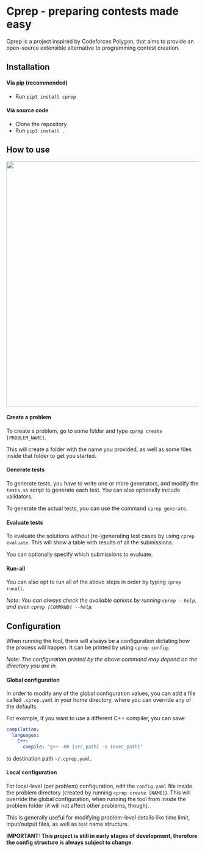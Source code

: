 
# Cprep - preparing contests made easy

Cprep is a project inspired by Codeforces Polygon, that aims 
to provide an open-source extensible alternative to programming contest creation.


## Installation

#### Via pip (recommended)
- Run `pip3 install cprep`

#### Via source code
- Clone the repository
- Run `pip3 install .`


## How to use

<img src="https://user-images.githubusercontent.com/8794929/112736706-5ffbcc80-8f5d-11eb-8c3e-7986852da21f.gif" width="640" />


#### Create a problem
To create a problem, go to some folder and type `cprep create [PROBLEM_NAME]`. 

This will create a folder with the name you provided, as well as some files inside that folder to get you started.

#### Generate tests
To generate tests, you have to write one or more generators, and modify the `tests.sh` script to generate each test. You can also optionally include validators. 

To generate the actual tests, you can use the command `cprep generate`.

#### Evaluate tests
To evaluate the solutions without (re-)generating test cases by using `cprep evaluate`. This will show a table with results of all the submissions. 

You can optionally specify which submissions to evaluate.

#### Run-all
You can also opt to run all of the above steps in order by typing `cprep runall`. 


_Note: You can always check the available options by running `cprep --help`, and even `cprep [COMMAND] --help`._


## Configuration

When running the tool, there will always be a configuration dictating how the process will happen. It can be printed by using `cprep config`. 

_Note: The configuration printed by the above command may depend on the directory you are in._

#### Global configuration

In order to modify
any of the global configuration values, you can add a file
called `.cprep.yaml` in your home directory, where you can 
override any of the defaults.

For example, if you want to use a different C++ compiler, you can save:
```yaml
compilation:
  languages:
    C++:
      compile: "g++ -O0 {src_path} -o {exec_path}"
```
to destination path `~/.cprep.yaml`.

#### Local configuration 

For local-level (per problem) configuration, edit the `config.yaml` file inside the problem directory (created by running `cprep create [NAME]`). This will override the global configuration, when running the tool from inside the problem folder (it will not affect other problems, though). 

This is generally useful for modifying problem-level details like time limit, input/output files, as well as test name structure.


**IMPORTANT: This project is still in early stages of development, therefore the config structure is always subject to change.**


